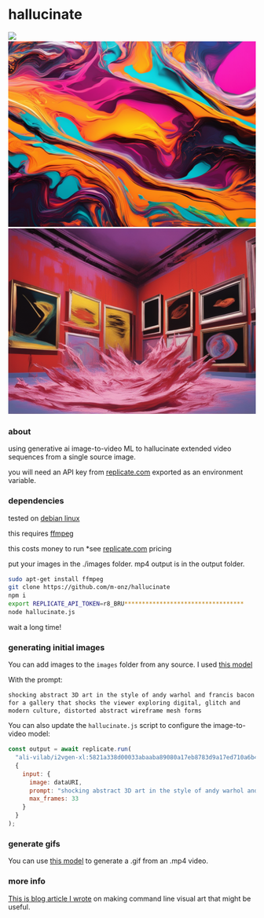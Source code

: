 
# hallucinate

<img src="demo.gif" loading="defer" />
<img src="images/1.png" loading="defer" />
<img src="images/2.png" loading="defer" />

### about

using generative ai image-to-video ML to hallucinate extended video sequences from a single source image.

you will need an API key from [replicate.com](https://replicate.com)  exported as an environment variable.

### dependencies

tested on [debian linux](https://www.debian.org/)

this requires [ffmpeg](https://ffmpeg.org/)

this costs money to run *see [replicate.com](https://replicate.com) pricing

put your images in the ./images folder. mp4 output is in the output folder.

```sh
sudo apt-get install ffmpeg
git clone https://github.com/m-onz/hallucinate
npm i
export REPLICATE_API_TOKEN=r8_BRU**********************************
node hallucinate.js
```

wait a long time!

### generating initial images

You can add images to the `images` folder from any source. I used [this model](https://replicate.com/bamburaistudio/paper-texture)

With the prompt:

```
shocking abstract 3D art in the style of andy warhol and francis bacon for a gallery that shocks the viewer exploring digital, glitch and modern culture, distorted abstract wireframe mesh forms
```

You can also update the `hallucinate.js` script to configure the image-to-video model:

```js
const output = await replicate.run(
  "ali-vilab/i2vgen-xl:5821a338d00033abaaba89080a17eb8783d9a17ed710a6b4246a18e0900ccad4",
  {
    input: {
      image: dataURI,
      prompt: "shocking abstract 3D art in the style of andy warhol and francis bacon for a gallery that shocks the viewer exploring digital, glitch and modern culture, distorted abstract wireframe mesh forms",
      max_frames: 33
    }
  }
);
```

### generate gifs

You can use [this model](https://replicate.com/fofr/toolkit) to generate a .gif from an .mp4 video.

### more info

[This is blog article I wrote](https://m-onz.net/articles/command-line-audio-visual-art.html) on making command line visual art that might be useful.
